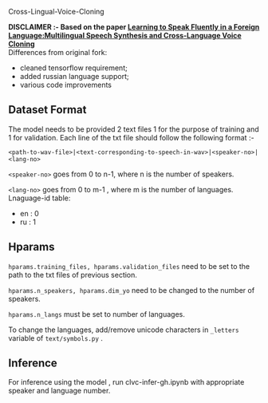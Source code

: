 Cross-Lingual-Voice-Cloning


**DISCLAIMER :- Based on the paper [Learning to Speak Fluently in a Foreign Language:Multilingual Speech Synthesis and Cross-Language Voice Cloning](https://arxiv.org/pdf/1907.04448.pdf)**
<br />Differences from original fork:
* cleaned tensorflow requirement;
* added russian language support;
* various code improvements
## Dataset Format
The model needs to be provided 2 text files 1 for the purpose of training and 1 for validation. Each line of the txt file should follow the following format :- 
```
<path-to-wav-file>|<text-corresponding-to-speech-in-wav>|<speaker-no>|<lang-no>
```

```<speaker-no>``` goes from 0 to n-1, where n is the number of speakers.

```<lang-no>``` goes from 0 to m-1 , where m is the number of languages. <br>
Lnaguage-id table:
* en : 0
* ru : 1

## Hparams
```hparams.training_files, hparams.validation_files``` need to be set to the path to the txt files of previous section.

```hparams.n_speakers, hparams.dim_yo``` need to be changed to the number of speakers.

```hparams.n_langs``` must be set to number of languages.

To change the languages, add/remove unicode characters in ```_letters``` variable of ```text/symbols.py``` .

## Inference

For inference using the model , run clvc-infer-gh.ipynb with appropriate speaker and language number.
